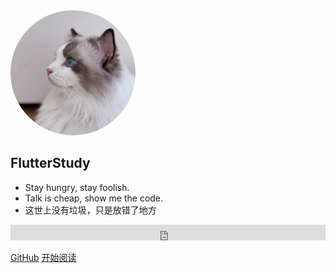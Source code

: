 <img src='https://github.com/LiliCode/FlutterStudy/blob/main/assets/buoucat.jpg?raw=true' width=200 height=200 style='border-radius:100px'>

## FlutterStudy

- Stay hungry, stay foolish.
- Talk is cheap, show me the code.
- 这世上没有垃圾，只是放错了地方 

<iframe scrolling="no" src="https://tianqiapi.com/api.php?style=tx&skin=gif&align=center" frameborder="0" width="100%" height="25" allowtransparency="true"></iframe>


[GitHub](https://github.com/LiliCode/FlutterStudy)
[开始阅读](README.md)

<!-- 背景色 -->
<!-- ![color](#fff) -->
<!-- https://cdn.jsdelivr.net/gh/WangGuibin/MyFilesRepo/images/20210614114348.png -->


